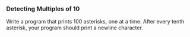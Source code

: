 ### Detecting Multiples of 10

 Write a program that prints 100 asterisks, one at a time. After every tenth asterisk, your program should print a newline character. 